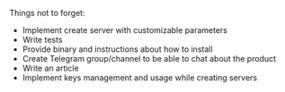 Things not to forget:

- Implement create server with customizable parameters
- Write tests
- Provide binary and instructions about how to install
- Create Telegram group/channel to be able to chat about the product
- Write an article
- Implement keys management and usage while creating servers
